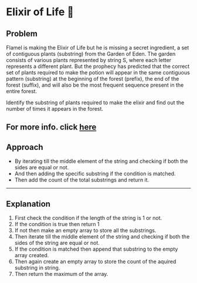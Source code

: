 # Elixir of Life 🧬 
## Problem
Flamel is making the Elixir of Life but he is missing a secret ingredient, a set of contiguous plants (substring) from the Garden of Eden.
The garden consists of various plants represented by string S, where each letter represents a different plant.  But the prophecy has predicted that the correct set of plants required to make the potion will appear in the same contiguous pattern (substring) at the beginning of the forest (prefix), the end of the forest (suffix), and will also be the most frequent sequence present in the entire forest.

Identify the substring of plants required to make the elixir and find out the number of times it appears in the forest.

For more info. click [here](https://practice.geeksforgeeks.org/problems/20290dc4188d384ae1f17d6a14bd2c95ea7012a8/1#)
---

## Approach
- By iterating till the middle element of the string and checking if both the sides are equal or not.
- And then adding the specific substring if the condition is matched.
- Then add the count of the total substrings and return it.
---

## Explanation
1. First check the condition if the length of the string is 1 or not.
2. If the condition is true then return 1
3. If not then make an empty array to store all the substrings.
4. Then iterate till the middle element of the string and checking if both the sides of the string are equal or not.
5. If the condition is matched then append that substring to the empty array created.
6. Then again create an empty array to store the count of the aquired substring in string.
7. Then return the maximum of the array.
